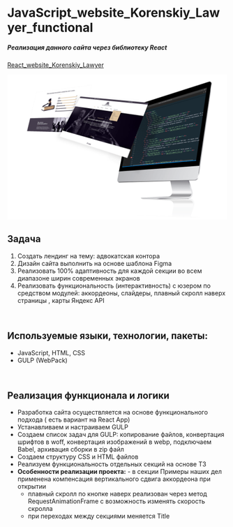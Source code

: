 # JavaScript_website_Korenskiy_Lawyer_functional 
 
 
##### Реализация данного сайта через библиотеку React
[React_website_Korenskiy_Lawyer](https://github.com/AntonioMikhailov/React_website_Korenskiy_Lawyer 'React_website_Korenskiy_Lawyer')



![alt text](https://github.com/AntonioMikhailov/AntonioMikhailov/blob/main/assets/korenskiy-small.png)
## Задача
 1.	Создать лендинг на тему: адвокатская контора
2.	Дизайн сайта выполнить на основе шаблона Figma
3.	Реализовать 100% адаптивность для каждой секции во всем диапазоне ширин современных экранов
4.	Реализовать функциональность (интерактивность) с юзером по средством модулей:  аккордеоны, слайдеры, плавный скролл наверх страницы , карты Яндекс API

&nbsp;
## Используемые языки, технологии, пакеты:
- JavaScript, HTML, CSS
- GULP (WebPack)


&nbsp;
## Реализация функционала и логики
 
- Разработка сайта осуществляется на основе функционального подхода ( есть вариант на React App) 
- Устанавливаем и настраиваем GULP
- Создаем список задач для GULP:  копирование файлов, конвертация шрифтов в woff, конвертация изображений в webp, подключаем Babel,  архивация сборки в zip файл
- Создаем структуру CSS и HTML файлов
- Реализуем функциональность отдельных секций на основе ТЗ
- **Особенности реализации проекта:**
      - в секции Примеры наших дел  применена компенсация вертикального сдвига аккордеона при открытии
    - плавный скролл по кнопке наверх реализован через метод RequestAnimationFrame с возможность изменять скорость скролла
    - при переходах между секциями меняется Title
